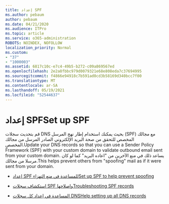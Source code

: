 ```yaml
---
title: إعداد SPF
ms.author: pebaum
author: pebaum
ms.date: 04/21/2020
ms.audience: ITPro
ms.topic: article
ms.service: o365-administration
ROBOTS: NOINDEX, NOFOLLOW
localization_priority: Normal
ms.custom:
- "37"
- "1000003"
ms.assetid: 6817c10c-e7c4-49b5-b272-c09a869567ed
ms.openlocfilehash: 2e2a8fbbc979d0079321e68e808eda7c37694995
ms.sourcegitcommit: f4866e94918c7b591ad0cd3b58169d340bcc7f00
ms.translationtype: MT
ms.contentlocale: ar-SA
ms.lasthandoff: 05/19/2021
ms.locfileid: "52544637"
---
```

# <a name="set-up-spf"></a><span data-ttu-id="7c891-102">إعداد SPF</span><span class="sxs-lookup"><span data-stu-id="7c891-102">Set up SPF</span></span>

<span data-ttu-id="7c891-103">قم بتحديث سجلات DNS بحيث يمكنك استخدام إطار نهج المرسل (SPF) مع مجالك المخصص للتحقق من صحة البريد الإلكتروني الصادر المرسل من مجالك المخصص.</span><span class="sxs-lookup"><span data-stu-id="7c891-103">Update your DNS records so that you can use a Sender Policy Framework (SPF) with your custom domain to validate outbound email sent from your custom domain.</span></span> <span data-ttu-id="7c891-104">يساعد ذلك في منع الآخرين من "اعاده البريد" كما لو كان مرسلا من مجالك.</span><span class="sxs-lookup"><span data-stu-id="7c891-104">This helps prevent others from "spoofing" mail as if it were sent from your domain.</span></span>
  
- [<span data-ttu-id="7c891-105">إعداد SPF للمساعدة في منع التهزاء</span><span class="sxs-lookup"><span data-stu-id="7c891-105">Set up SPF to help prevent spoofing</span></span>](/microsoft-365/security/office-365-security/set-up-spf-in-office-365-to-help-prevent-spoofing)

- [<span data-ttu-id="7c891-106">استكشاف سجلات SPF وإصلاحها</span><span class="sxs-lookup"><span data-stu-id="7c891-106">Troubleshooting SPF records</span></span>](/microsoft-365/security/office-365-security/how-office-365-uses-spf-to-prevent-spoofing#SPFTroubleshoot)

- [<span data-ttu-id="7c891-107">المساعدة في إعداد كل سجلات DNS</span><span class="sxs-lookup"><span data-stu-id="7c891-107">Help setting up all DNS records</span></span>](/microsoft-365/admin/get-help-with-domains/create-dns-records-at-any-dns-hosting-provider)
